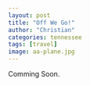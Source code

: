 ```yaml
---
layout: post
title: "Off We Go!"
author: "Christian"
categories: tennessee
tags: [travel]
image: aa-plane.jpg
---
```


Comming Soon.
